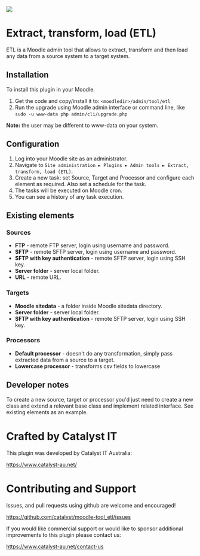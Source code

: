 <a href="https://travis-ci.org/catalyst/moodle-tool_etl">
<img src="https://api.travis-ci.org/catalyst/moodle-tool_etl.svg?branch=master">
</a>

# Extract, transform, load (ETL)
ETL is a Moodle admin tool that allows to extract, transform and then load any data from a source system to a target system.

## Installation
To install this plugin in your Moodle.
1. Get the code and copy/install it to: `<moodledir>/admin/tool/etl`
2. Run the upgrade using Moodle admin interface or command line, like `sudo -u www-data php admin/cli/upgrade.php`

**Note:** the user may be different to www-data on your system.

## Configuration
1. Log into your Moodle site as an administrator.
2. Navigate to  `Site administration ► Plugins ► Admin tools ► Extract, transform, load (ETL)`.
3. Create a new task: set Source, Target and Processor and configure each element as required. Also set a schedule for the task.
4. The tasks will be executed on Moodle cron.
5. You can see a history of any task execution.

## Existing elements

### Sources
* **FTP** - remote FTP server, login using username and password.
* **SFTP** - remote SFTP server, login using username and password.
* **SFTP with key authentication** - remote SFTP server, login using SSH key.
* **Server folder** - server local folder.
* **URL** - remote URL.

### Targets
* **Moodle sitedata** - a folder inside Moodle sitedata directory.
* **Server folder** - server local folder.
* **SFTP with key authentication** - remote SFTP server, login using SSH key.


### Processors
* **Default processor** - doesn't do any transformation, simply pass extracted data from a source to a target.
* **Lowercase processor** - transforms csv fields to lowercase 

## Developer notes
To create a new source, target or processor you'd just need to create a new class and extend a relevant base class and implement related interface. See existing elements as an example.

# Crafted by Catalyst IT

This plugin was developed by Catalyst IT Australia:

https://www.catalyst-au.net/

# Contributing and Support

Issues, and pull requests using github are welcome and encouraged!

https://github.com/catalyst/moodle-tool_etl/issues

If you would like commercial support or would like to sponsor additional improvements
to this plugin please contact us:

https://www.catalyst-au.net/contact-us
